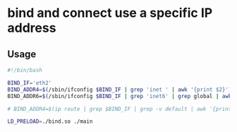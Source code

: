 # bind and connect use a specific IP address

## Usage

```bash
#!/bin/bash

BIND_IF='eth2'
BIND_ADDR4=$(/sbin/ifconfig $BIND_IF | grep 'inet ' | awk '{print $2}')
⁣BIND_ADDR6=$(/sbin/ifconfig $BIND_IF | grep 'inet6' | grep global | awk '{print $2}')

# BIND_ADDR4=$(ip route | grep $BIND_IF | grep -v default | awk '{print $NF}')

LD_PRELOAD=./bind.so ./main
```
